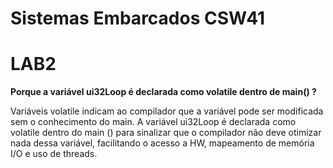 # Sistemas Embarcados CSW41

# LAB2

__Porque a variável ui32Loop é declarada como volatile dentro de main() ?__


Variáveis volatile indicam ao compilador que a variável pode ser modificada sem o conhecimento do main. A variável ui32Loop é declarada como volatile dentro do main () para sinalizar que o compilador não deve otimizar nada dessa variável, facilitando o acesso a HW, mapeamento de memória I/O e uso de threads.